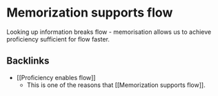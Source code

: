 # Memorization supports flow
Looking up information breaks flow - memorisation allows us to achieve proficiency sufficient for flow faster.

## Backlinks
* [[Proficiency enables flow]]
	* This is one of the reasons that [[Memorization supports flow]].

<!-- #p1 -->

<!-- {BearID:935852F2-F131-4383-B66C-9E1AB898791B-8826-000007D599417B63} -->

